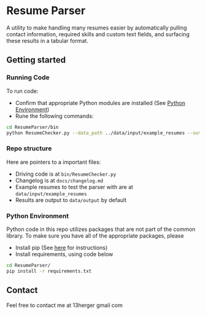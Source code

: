 # Resume Parser

A utility to make handling many resumes easier by automatically pulling contact information, required skills and 
custom text fields, and surfacing these results in a tabular format. 

## Getting started

### Running Code 

To run code:
 - Confirm that appropriate Python modules are installed (See [Python Environment](#python-environment))
 - Rune the following commands:
 ```bash
cd ResumeParser/bin
python ResumeChecker.py --data_path ../data/input/example_resumes --output_path ../data/output/resumes_output.csv
  ```

### Repo structure

Here are pointers to a important files:
 - Driving code is at `bin/ResumeChecker.py`
 - Changelog is at `docs/changelog.md`
 - Example resumes to test the parser with are at `data/input/example_resumes`
 - Results are output to `data/output` by default

### Python Environment
Python code in this repo utilizes packages that are not part of the common library. To make sure you have all of the 
appropriate packages, please

 - Install pip (See [here](https://packaging.python.org/installing/#install-pip-setuptools-and-wheel) for instructions)
 - Install requirements, using code below

```bash
cd ResumeParser/
pip install -r requirements.txt
```


## Contact
Feel free to contact me at 13herger <at> gmail <dot> com
